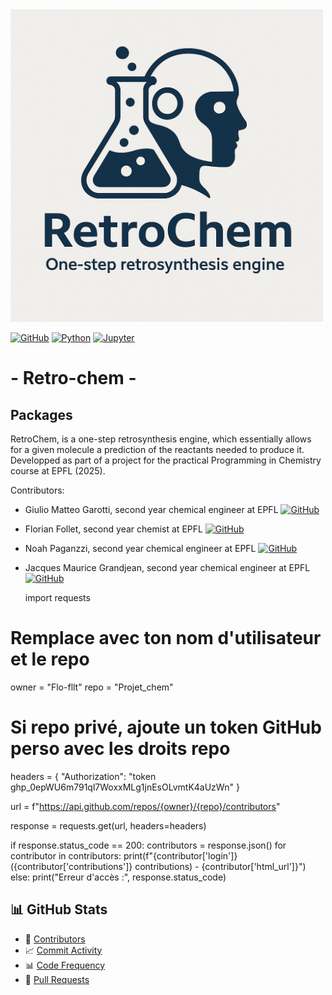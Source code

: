 <img width="500" alt="logo" src="https://github.com/Flo-fllt/Projet_chem/blob/main/Images/logo.png?raw=true">

[![GitHub](https://img.shields.io/badge/github-%23121011.svg?style=for-the-badge&logo=github&logoColor=white)](https://github.com/ThomasCsson/MASSIVEChem)
[![Python](https://img.shields.io/badge/Python-FFD43B?style=for-the-badge&logo=python&logoColor=blue)](https://www.python.org/)
[![Jupyter](https://img.shields.io/badge/Jupyter-F37626.svg?&style=for-the-badge&logo=Jupyter&logoColor=purple)](https://jupyter.org/)

# -         Retro-chem       -

## Packages 

RetroChem, is a one-step retrosynthesis engine, which essentially allows for a given molecule a prediction of the reactants needed to produce it. Developped as part of a project for the practical Programming in Chemistry course at EPFL (2025). 

Contributors:
- Giulio Matteo Garotti, second year chemical engineer at EPFL [![GitHub](https://img.shields.io/badge/GitHub-Giulio--grt-181717.svg?style=flat&logo=github)](http://github.com/Giulio-grt)
- Florian Follet, second year chemist at EPFL [![GitHub](https://img.shields.io/badge/GitHub-Flo--fllt-181717.svg?style=flat&logo=github)](https://github.com/Flo-fllt)
- Noah Paganzzi, second year chemical engineer at EPFL [![GitHub](https://img.shields.io/badge/GitHub-Noah--Paga-181717.svg?style=flat&logo=github)](https://github.com/Noah-Paga)
- Jacques Maurice Grandjean, second year chemical engineer at EPFL [![GitHub](https://img.shields.io/badge/GitHub-JacquesGrandjean-181717.svg?style=flat&logo=github)](https://github.com/JacquesGrandjean)

  import requests

# Remplace avec ton nom d'utilisateur et le repo
owner = "Flo-fllt"
repo = "Projet_chem"

# Si repo privé, ajoute un token GitHub perso avec les droits repo
headers = {
    "Authorization": "token ghp_0epWU6m791ql7WoxxMLg1jnEsOLvmtK4aUzWn"
}

url = f"https://api.github.com/repos/{owner}/{repo}/contributors"

response = requests.get(url, headers=headers)

if response.status_code == 200:
    contributors = response.json()
    for contributor in contributors:
        print(f"{contributor['login']} ({contributor['contributions']} contributions) - {contributor['html_url']}")
else:
    print("Erreur d'accès :", response.status_code)

## 📊 GitHub Stats

- 👥 [Contributors](https://github.com/Flo-fllt/Projet_chem/graphs/contributors)
- 📈 [Commit Activity](https://github.com/Flo-fllt/Projet_chem/graphs/commit-activity)
- 📊 [Code Frequency](https://github.com/Flo-fllt/Projet_chem/graphs/code-frequency)
- 🔁 [Pull Requests](https://github.com/Flo-fllt/Projet_chem/pulls)
